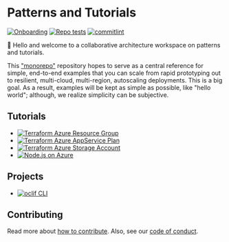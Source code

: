 # Patterns and Tutorials

[![Onboarding][badge-onboarding]][devops-onboarding] [![Repo tests][badge-repo]][devops-repo] [![commitlint][badge-commitlint]][devops-commitlint]

👋 Hello and welcome to a collaborative architecture workspace on patterns and tutorials.

This ["monorepo"][monorepo] repository hopes to serve as a central reference for simple, end-to-end examples that you can scale from rapid prototyping out to resilient, multi-cloud, multi-region, autoscaling deployments. This is a big goal. As a result, examples will be kept as simple as possible, like "hello world"; although, we realize simplicity can be subjective.

## Tutorials

- [![Terraform Azure Resource Group][badge-tutorials-terraform-azure-rg]][tutorials-terraform-azure-rg]
- [![Terraform Azure AppService Plan][badge-tutorials-terraform-azure-app-service-plan]][tutorials-terraform-azure-app-service-plan]
- [![Terraform Azure Storage Account][badge-tutorials-terraform-azure-storage-account]][tutorials-terraform-azure-storage-account]
- [![Node.js on Azure][badge-tutorials-node-azure]][tutorials-node-azure]

## Projects

- [![oclif CLI][oclif-cli-workflow-badge]][oclif-cli]

## Contributing

Read more about [how to contribute][contributing]. Also, see our [code of conduct][code-of-conduct].

[contributing]: ./docs/CONTRIBUTING.md
[code-of-conduct]: ./docs/CODE_OF_CONDUCT.md
[monorepo]: https://en.wikipedia.org/wiki/Monorepo
[badge-onboarding]: https://github.com/ourchitecture/patterns-and-tutorials/workflows/Onboarding/badge.svg
[devops-onboarding]: https://github.com/ourchitecture/patterns-and-tutorials/actions?query=workflow%3AOnboarding
[badge-repo]: https://github.com/ourchitecture/patterns-and-tutorials/workflows/Repo%20tests/badge.svg
[devops-repo]: https://github.com/ourchitecture/patterns-and-tutorials/actions?query=workflow%3A%22Repo+tests%22
[badge-commitlint]: https://github.com/ourchitecture/patterns-and-tutorials/workflows/commitlint/badge.svg
[devops-commitlint]: https://github.com/ourchitecture/patterns-and-tutorials/actions?query=workflow%3Acommitlint
[tutorials-terraform-azure-rg]: ./src/tutorials/terraform/azure/resource-group/#readme
[badge-tutorials-terraform-azure-rg]: https://github.com/ourchitecture/patterns-and-tutorials/workflows/Tutorial:%20Terraform%20Azure%20Resource%20Group/badge.svg
[tutorials-terraform-azure-app-service-plan]: ./src/tutorials/terraform/azure/app-service-plan/#readme
[badge-tutorials-terraform-azure-app-service-plan]: https://github.com/ourchitecture/patterns-and-tutorials/workflows/Tutorial:%20Terraform%20Azure%20AppService%20Plan/badge.svg
[tutorials-terraform-azure-storage-account]: ./src/tutorials/terraform/azure/storage-account/#readme
[badge-tutorials-terraform-azure-storage-account]: https://github.com/ourchitecture/patterns-and-tutorials/workflows/Tutorial:%20Terraform%20Azure%20Storage%20Account/badge.svg
[tutorials-node-azure]: ./src/tutorials/node/azure/app/#readme
[badge-tutorials-node-azure]: https://github.com/ourchitecture/patterns-and-tutorials/workflows/Tutorial:%20Node.js%20on%20Azure/badge.svg
[oclif-cli-workflow-badge]: https://github.com/ourchitecture/patterns-and-tutorials/workflows/CLI/badge.svg
[oclif-cli]: ./src/cli/node/oclif/#readme
